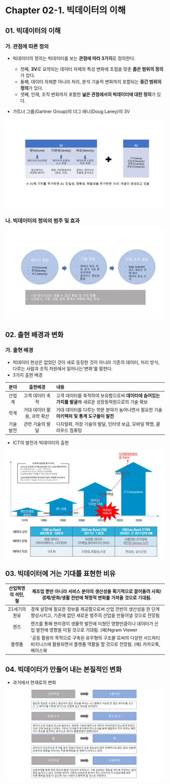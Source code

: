 # Chapter 02-1. 빅데이터의 이해



## 01. 빅데이터의 이해



### 가. 관점에 따른 정의

- 빅데이터의 정의는 빅데이터를 보는 **관점에 따라 3가지**로 정의한다.
  - 첫째, **3V**로 요약되는 데이터 자체의 특성 변화에 초점을 맞춘 **좁은 범위의 정의**가 있다.
  - 둘째, 데이터 자체뿐 아니라 처리, 분석 기술적 변화까지 포함되는 **중간 범위의 정의**가 있다.
  - 셋째, 인재, 조직 변화까지 포함한 **넓은 관점에서의 빅데이터에 대한 정의**가 있다.



- 가트너 그룹(Gartner Group)의 더그 래니(Doug Laney)의 3V

![2-1](image/2-1.png)

### 나. 빅데이터의 정의의 범주 및 효과

![2-2](image/2-2.png)

## 02. 출현 배경과 변화



### 가. 출현 배경

- 빅데이터 현상은 없었던 것이 새로 등장한 것이 아니라 기존의 데이터, 처리 방식, 다루는 사람과 조직 차원에서 일어나는'변화'를 말한다.
- 3가지 출현 배경

|   분야   |          출현배경           | 내용                                                         |
| :------: | :-------------------------: | :----------------------------------------------------------- |
|  산업계  |      고객 데이터 축적       | 고객 데이터를 축적하여 보유함으로써 **데이터에 숨어있는 가치를 발굴**해 새로운 성장동력원으로의 기술 확보 |
|   학계   | 거대 데이터 활용, 과학 확산 | 거대 데이터를 다루는 학문 분야가 늘어나면서 필요한 기술 **아키텍처 및 통계 도구들이 발전** |
| 기술발전 |      관련 기술의 발달       | 디지털화, 저장 기술의 발달, 인터넷 보급, 모바일 혁명, 클라우드 컴퓨팅 |

- ICT의 발전과 빅데이터의 출현

![2-3](image/2-3.jpg)



## 03. 빅데이터에 거는 기대를 표현한 비유

| 산업혁명의 석탄, 철 | 제조업 뿐만 아니라 서비스 분야의 생산성을 획기적으로 끌어올려 사회/경제/문화/생활 전반에 혁명적 변화를 가져올 것으로 기대됨. |
| :-----------------: | ------------------------------------------------------------ |
|    21세기의 원유    | 경제 설장에 필요한 정보를 제공함으로써 산업 전반의 생산성을 한 단계 향상시키고, 기존에 없던 새로운 범주의 산업을 만들어낼 것으로 전망됨 |
|        렌즈         | 렌즈를 통해 현미경이 생물학 발전에 미쳤던 영향만큼이나 데이터가 산업 발전에 영향을 미칠 것으로 기대됨. (예)Ngram Viewer |
|       플랫폼        | '공동 활용의 목적으로 구축된 유무형의 구조물'로써의 다양한 서드파티 비지니스에 활용되면서 플랫폼 역활을 할 것으로 전망됨. (예) 카카오톡, 페이스북 |



## 04. 빅데이터가 만들어 내는 본질적인 변화

- 과거에서 현재로의 변화

![2-3](image/2-3.png)